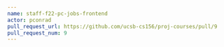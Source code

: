 ```yaml
---
name: staff-f22-pc-jobs-frontend
actor: pconrad
pull_request_url: https://github.com/ucsb-cs156/proj-courses/pull/9
pull_request_num: 9
---
```

